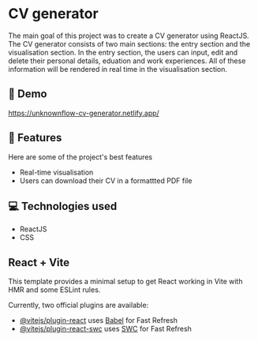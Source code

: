 # CV generator

The main goal of this project was to create a CV generator using ReactJS. The CV generator consists of two main sections: the entry section and the visualisation section. In the entry section, the users can input, edit and delete their personal details, eduation and work experiences. All of these information will be rendered in real time in the visualisation section.

## 🚀 Demo

https://unknownflow-cv-generator.netlify.app/

## 🧐 Features

Here are some of the project's best features

<ul>
  <li>Real-time visualisation</li>
  <li>Users can download their CV in a formattted PDF file</li>
</ul>

## 💻 Technologies used

<ul>
  <li>ReactJS</li>
  <li>CSS</li>
</ul>

## React + Vite

This template provides a minimal setup to get React working in Vite with HMR and some ESLint rules.

Currently, two official plugins are available:

-   [@vitejs/plugin-react](https://github.com/vitejs/vite-plugin-react/blob/main/packages/plugin-react/README.md) uses [Babel](https://babeljs.io/) for Fast Refresh
-   [@vitejs/plugin-react-swc](https://github.com/vitejs/vite-plugin-react-swc) uses [SWC](https://swc.rs/) for Fast Refresh
